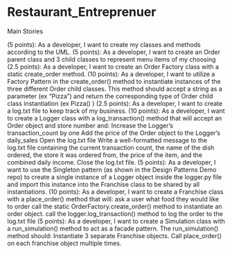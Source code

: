 # Restaurant_Entreprenuer

Main Stories


(5 points): As a developer, I want to create my classes and methods according to the UML.
(5 points): As a developer, I want to create an Order parent class and 3 child classes to represent menu items of my choosing
(2.5 points): As a developer, I want to create an Order Factory class with a static create_order method.
(10 points): As a developer, I want to utilize a Factory Pattern in the create_order() method to instantiate instances of the three different Order child classes.
This method should accept a string as a parameter (ex “Pizza”) and return the corresponding type of Order child class instantiation (ex Pizza() )
(2.5 points): As a developer, I want to create a log.txt file to keep track of my business.
(10 points): As a developer, I want to create a Logger class with a log_transaction() method that will accept an Order object and store number and:
Increase the Logger’s transaction_count by one
Add the price of the Order object to the Logger’s daily_sales
Open the log.txt file
Write a well-formatted message to the log.txt file containing the current transaction count, the name of the dish ordered, the store it was ordered from, the price of the item, and the combined daily income.
Close the log.txt file.
(5 points): As a developer, I want to use the Singleton pattern (as shown in the Design Patterns Demo repo) to create a single instance of a Logger object inside the logger.py file and import this instance into the Franchise class to be shared by all instantiations.
(10 points): As a developer, I want to create a Franchise class with a place_order() method that will:
 ask a user what food they would like to order
call the static OrderFactory.create_order() method to instantiate an order object.
call the logger.log_transaction() method to log the order to the log.txt file
(5 points): As a developer, I want to create a Simulation class with a run_simulation() method to act as a facade pattern. The run_simulation() method should:
Instantiate 3 separate Franchise objects.
Call place_order() on each franchise object multiple times.


